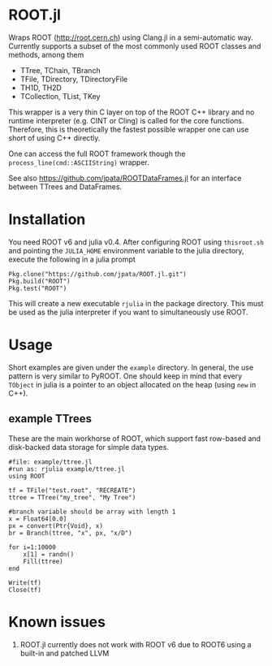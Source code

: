# ROOT.jl

Wraps ROOT (http://root.cern.ch) using Clang.jl in a semi-automatic way. Currently supports a subset of the most commonly used ROOT classes and methods, among them

* TTree, TChain, TBranch
* TFile, TDirectory, TDirectoryFile
* TH1D, TH2D
* TCollection, TList, TKey

This wrapper is a very thin C layer on top of the ROOT C++ library and no runtime interpreter (e.g. CINT or Cling) is called for the core functions. Therefore, this is theoretically the fastest possible wrapper one can use short of using C++ directly.

One can access the full ROOT framework though the ``process_line(cmd::ASCIIString)`` wrapper.

See also https://github.com/jpata/ROOTDataFrames.jl for an interface between TTrees and DataFrames.

# Installation

You need ROOT v6 and julia v0.4. After configuring ROOT using `thisroot.sh` and pointing the `JULIA_HOME` environment variable to the julia directory, execute the following in a julia prompt
~~~
Pkg.clone("https://github.com/jpata/ROOT.jl.git")
Pkg.build("ROOT")
Pkg.test("ROOT")
~~~

This will create a new executable `rjulia` in the package directory. This must be used as the julia interpreter if you want to simultaneously use ROOT.
# Usage

Short examples are given under the `example` directory. In general, the use pattern is very similar to PyROOT. One should keep in mind that every `TObject` in julia is a pointer to an object allocated on the heap (using `new` in C++).

## example TTrees

These are the main workhorse of ROOT, which support fast row-based and disk-backed data storage for simple data types.

~~~
#file: example/ttree.jl
#run as: rjulia example/ttree.jl
using ROOT

tf = TFile("test.root", "RECREATE")
ttree = TTree("my_tree", "My Tree")

#branch variable should be array with length 1
x = Float64[0.0]
px = convert(Ptr{Void}, x)
br = Branch(ttree, "x", px, "x/D")

for i=1:10000
    x[1] = randn()
    Fill(ttree)
end

Write(tf)
Close(tf)
~~~

# Known issues

1. ROOT.jl currently does not work with ROOT v6 due to ROOT6 using a built-in and patched LLVM
